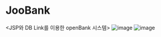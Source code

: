 # JooBank

<JSP와 DB Link를 이용한 openBank 시스템>
![image](https://github.com/juyub/JooBank/assets/126839881/14f8a71d-25bb-423d-8e28-d1cacd5f0b79)
![image](https://github.com/juyub/JooBank/assets/126839881/20fab094-e9d2-43ca-84d6-09a59c227357)
